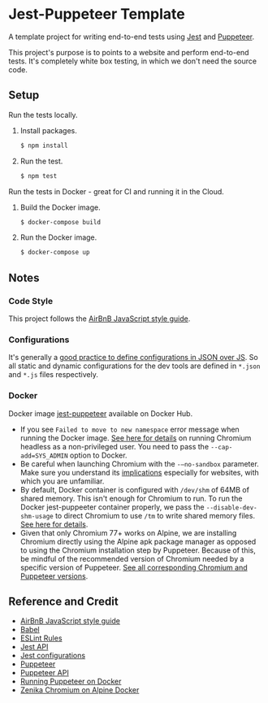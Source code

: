 # Jest-Puppeteer Template

A template project for writing end-to-end tests using [Jest](https://jestjs.io) and [Puppeteer](https://github.com/GoogleChrome/puppeteer).

This project's purpose is to points to a website and perform end-to-end tests. It's completely white box testing, in which we don't need the source code. 

## Setup

Run the tests locally.

1. Install packages.

   ```bash
   $ npm install
   ```
   
1. Run the test.

   ```bash
   $ npm test
   ```

Run the tests in Docker - great for CI and running it in the Cloud.

1. Build the Docker image.

   ```bash
   $ docker-compose build
   ```
   
1. Run the Docker image.

   ```bash
   $ docker-compose up
   ```

## Notes

### Code Style

This project follows the [AirBnB JavaScript style guide](https://github.com/airbnb/javascript).

### Configurations

It's generally a [good practice to define configurations in JSON over JS](https://babeljs.io/docs/en/config-files#project-wide-configuration). So all static and dynamic configurations for the dev tools are defined in `*.json` and `*.js` files respectively.

### Docker

Docker image [jest-puppeteer](https://hub.docker.com/repository/docker/cybersamx/jest-puppeteer/) available on Docker Hub.

* If you see `Failed to move to new namespace` error message when running the Docker image. [See here for details](https://github.com/Zenika/alpine-chrome#3-ways-to-use-chrome-headless-with-this-image) on running Chromium headless as a non-privileged user. You need to pass the `--cap-add=SYS_ADMIN` option to Docker.
* Be careful when launching Chromium with the `-—no-sandbox` parameter. Make sure you understand its [implications](https://chromium.googlesource.com/chromium/src/+/master/docs/design/sandbox.md) especially for websites, with which you are unfamiliar.
* By default, Docker container is configured with `/dev/shm` of 64MB of shared memory. This isn't enough for Chromium to run. To run the Docker jest-puppeeter container properly, we pass the `--disable-dev-shm-usage` to direct Chromium to use `/tm` to write shared memory files. [See here for details](https://github.com/GoogleChrome/puppeteer/blob/master/docs/troubleshooting.md#tips).
* Given that only Chromium 77+ works on Alpine, we are installing Chromium directly using the Alpine apk package manager as opposed to using the Chromium installation step by Puppeteer. Because of this, be mindful of the recommended version of Chromium needed by a specific version of Puppeteer. [See all corresponding Chromium and Puppeteer versions](https://github.com/GoogleChrome/puppeteer/blob/v2.0.0/docs/api.md).    

## Reference and Credit

* [AirBnB JavaScript style guide](https://github.com/airbnb/javascript)
* [Babel](https://babeljs.io)
* [ESLint Rules](https://eslint.org/docs/rules)
* [Jest API](https://jestjs.io/docs/en/api)
* [Jest configurations](https://jestjs.io/docs/en/configuration.html)
* [Puppeteer](https://github.com/GoogleChrome/puppeteer)
* [Puppeteer API](https://github.com/GoogleChrome/puppeteer/blob/v2.0.0/docs/api.md)
* [Running Puppeteer on Docker](https://github.com/GoogleChrome/puppeteer/blob/master/docs/troubleshooting.md#running-puppeteer-in-docker)
* [Zenika Chromium on Alpine Docker](https://github.com/Zenika/alpine-chrome)